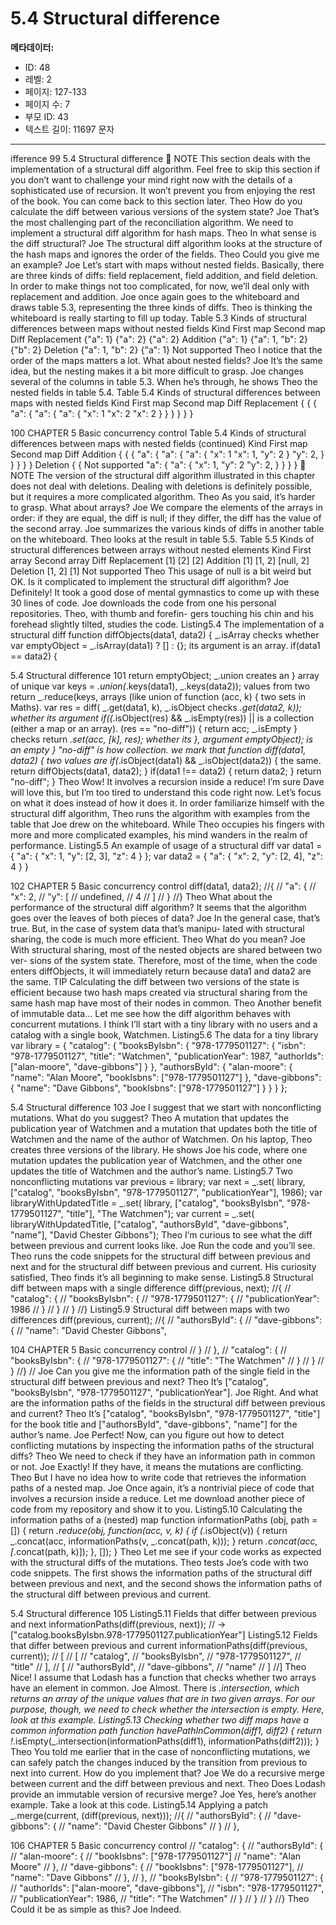 # 5.4 Structural difference

**메타데이터:**
- ID: 48
- 레벨: 2
- 페이지: 127-133
- 페이지 수: 7
- 부모 ID: 43
- 텍스트 길이: 11697 문자

---

ifference 99
5.4 Structural difference
 NOTE This section deals with the implementation of a structural diff algorithm. Feel
free to skip this section if you don’t want to challenge your mind right now with the
details of a sophisticated use of recursion. It won’t prevent you from enjoying the rest
of the book. You can come back to this section later.
Theo How do you calculate the diff between various versions of the system state?
Joe That’s the most challenging part of the reconciliation algorithm. We need to
implement a structural diff algorithm for hash maps.
Theo In what sense is the diff structural?
Joe The structural diff algorithm looks at the structure of the hash maps and
ignores the order of the fields.
Theo Could you give me an example?
Joe Let’s start with maps without nested fields. Basically, there are three kinds of
diffs: field replacement, field addition, and field deletion. In order to make
things not too complicated, for now, we’ll deal only with replacement and
addition.
Joe once again goes to the whiteboard and draws table 5.3, representing the three kinds of
diffs. Theo is thinking the whiteboard is really starting to fill up today.
Table 5.3 Kinds of structural differences between maps without nested fields
Kind First map Second map Diff
Replacement {"a": 1} {"a": 2} {"a": 2}
Addition {"a": 1} {"a": 1, "b": 2} {"b": 2}
Deletion {"a": 1, "b": 2} {"a": 1} Not supported
Theo I notice that the order of the maps matters a lot. What about nested fields?
Joe It’s the same idea, but the nesting makes it a bit more difficult to grasp.
Joe changes several of the columns in table 5.3. When he’s through, he shows Theo the
nested fields in table 5.4.
Table 5.4 Kinds of structural differences between maps with nested fields
Kind First map Second map Diff
Replacement { { {
"a": { "a": { "a": {
"x": 1 "x": 2 "x": 2
} } }
} } }

100 CHAPTER 5 Basic concurrency control
Table 5.4 Kinds of structural differences between maps with nested fields (continued)
Kind First map Second map Diff
Addition { { {
"a": { "a": { "a": {
"x": 1 "x": 1, "y": 2
} "y": 2, }
} } }
}
Deletion { { Not supported
"a": { "a": {
"x": 1, "y": 2
"y": 2, }
} }
}
 NOTE The version of the structural diff algorithm illustrated in this chapter does
not deal with deletions. Dealing with deletions is definitely possible, but it requires a
more complicated algorithm.
Theo As you said, it’s harder to grasp. What about arrays?
Joe We compare the elements of the arrays in order: if they are equal, the diff is
null; if they differ, the diff has the value of the second array.
Joe summarizes the various kinds of diffs in another table on the whiteboard. Theo looks
at the result in table 5.5.
Table 5.5 Kinds of structural differences between arrays without nested elements
Kind First array Second array Diff
Replacement [1] [2] [2]
Addition [1] [1, 2] [null, 2]
Deletion [1, 2] [1] Not supported
Theo This usage of null is a bit weird but OK. Is it complicated to implement the
structural diff algorithm?
Joe Definitely! It took a good dose of mental gymnastics to come up with these 30
lines of code.
Joe downloads the code from one his personal repositories. Theo, with thumb and forefin-
gers touching his chin and his forehead slightly tilted, studies the code.
Listing5.4 The implementation of a structural diff
function diffObjects(data1, data2) {
_.isArray checks whether
var emptyObject = _.isArray(data1) ? [] : {};
its argument is an array.
if(data1 == data2) {

5.4 Structural difference 101
return emptyObject;
_.union creates an
} array of unique
var keys = _.union(_.keys(data1), _.keys(data2)); values from two
return _.reduce(keys, arrays (like union of
function (acc, k) { two sets in Maths).
var res = diff(
_.get(data1, k),
_.isObject checks
_.get(data2, k));
whether its argument
if((_.isObject(res) && _.isEmpty(res)) ||
is a collection (either
a map or an array).
(res == "no-diff")) {
return acc;
_.isEmpty }
checks return _.set(acc, [k], res);
whether its },
argument
emptyObject);
is an empty
} "no-diff" is how
collection.
we mark that
function diff(data1, data2) { two values are
if(_.isObject(data1) && _.isObject(data2)) { the same.
return diffObjects(data1, data2);
}
if(data1 !== data2) {
return data2;
}
return "no-diff";
}
Theo Wow! It involves a recursion inside a reduce! I’m sure Dave will love this, but
I’m too tired to understand this code right now. Let’s focus on what it does
instead of how it does it.
In order familiarize himself with the structural diff algorithm, Theo runs the algorithm
with examples from the table that Joe drew on the whiteboard. While Theo occupies his
fingers with more and more complicated examples, his mind wanders in the realm of
performance.
Listing5.5 An example of usage of a structural diff
var data1 = {
"a": {
"x": 1,
"y": [2, 3],
"z": 4
}
};
var data2 = {
"a": {
"x": 2,
"y": [2, 4],
"z": 4
}
}

102 CHAPTER 5 Basic concurrency control
diff(data1, data2);
//{
// "a": {
// "x": 2,
// "y": [
// undefined,
// 4
// ]
// }
//}
Theo What about the performance of the structural diff algorithm? It seems that the
algorithm goes over the leaves of both pieces of data?
Joe In the general case, that’s true. But, in the case of system data that’s manipu-
lated with structural sharing, the code is much more efficient.
Theo What do you mean?
Joe With structural sharing, most of the nested objects are shared between two ver-
sions of the system state. Therefore, most of the time, when the code enters
diffObjects, it will immediately return because data1 and data2 are the same.
TIP Calculating the diff between two versions of the state is efficient because two
hash maps created via structural sharing from the same hash map have most of their
nodes in common.
Theo Another benefit of immutable data... Let me see how the diff algorithm
behaves with concurrent mutations. I think I’ll start with a tiny library with no
users and a catalog with a single book, Watchmen.
Listing5.6 The data for a tiny library
var library = {
"catalog": {
"booksByIsbn": {
"978-1779501127": {
"isbn": "978-1779501127",
"title": "Watchmen",
"publicationYear": 1987,
"authorIds": ["alan-moore", "dave-gibbons"]
}
},
"authorsById": {
"alan-moore": {
"name": "Alan Moore",
"bookIsbns": ["978-1779501127"]
},
"dave-gibbons": {
"name": "Dave Gibbons",
"bookIsbns": ["978-1779501127"]
}
}
}
};

5.4 Structural difference 103
Joe I suggest that we start with nonconflicting mutations. What do you suggest?
Theo A mutation that updates the publication year of Watchmen and a mutation that
updates both the title of Watchmen and the name of the author of Watchmen.
On his laptop, Theo creates three versions of the library. He shows Joe his code, where one
mutation updates the publication year of Watchmen, and the other one updates the title of
Watchmen and the author’s name.
Listing5.7 Two nonconflicting mutations
var previous = library;
var next = _.set(
library,
["catalog", "booksByIsbn", "978-1779501127", "publicationYear"],
1986);
var libraryWithUpdatedTitle = _.set(
library,
["catalog", "booksByIsbn", "978-1779501127", "title"],
"The Watchmen");
var current = _.set(
libraryWithUpdatedTitle,
["catalog", "authorsById", "dave-gibbons", "name"],
"David Chester Gibbons");
Theo I’m curious to see what the diff between previous and current looks like.
Joe Run the code and you’ll see.
Theo runs the code snippets for the structural diff between previous and next and for
the structural diff between previous and current. His curiosity satisfied, Theo finds it’s
all beginning to make sense.
Listing5.8 Structural diff between maps with a single difference
diff(previous, next);
//{
// "catalog": {
// "booksByIsbn": {
// "978-1779501127": {
// "publicationYear": 1986
// }
// }
// }
//}
Listing5.9 Structural diff between maps with two differences
diff(previous, current);
//{
// "authorsById": {
// "dave-gibbons": {
// "name": "David Chester Gibbons",

104 CHAPTER 5 Basic concurrency control
// }
// },
// "catalog": {
// "booksByIsbn": {
// "978-1779501127": {
// "title": "The Watchmen"
// }
// }
// }
//}
//
Joe Can you give me the information path of the single field in the structural diff
between previous and next?
Theo It’s ["catalog", "booksByIsbn", "978-1779501127", "publicationYear"].
Joe Right. And what are the information paths of the fields in the structural diff
between previous and current?
Theo It’s ["catalog", "booksByIsbn", "978-1779501127", "title"] for the book
title and ["authorsById", "dave-gibbons", "name"] for the author’s name.
Joe Perfect! Now, can you figure out how to detect conflicting mutations by
inspecting the information paths of the structural diffs?
Theo We need to check if they have an information path in common or not.
Joe Exactly! If they have, it means the mutations are conflicting.
Theo But I have no idea how to write code that retrieves the information paths of a
nested map.
Joe Once again, it’s a nontrivial piece of code that involves a recursion inside a
reduce. Let me download another piece of code from my repository and show
it to you.
Listing5.10 Calculating the information paths of a (nested) map
function informationPaths (obj, path = []) {
return _.reduce(obj,
function(acc, v, k) {
if (_.isObject(v)) {
return _.concat(acc,
informationPaths(v,
_.concat(path, k)));
}
return _.concat(acc, [_.concat(path, k)]);
},
[]);
}
Theo Let me see if your code works as expected with the structural diffs of the
mutations.
Theo tests Joe’s code with two code snippets. The first shows the information paths of the
structural diff between previous and next, and the second shows the information paths
of the structural diff between previous and current.

5.4 Structural difference 105
Listing5.11 Fields that differ between previous and next
informationPaths(diff(previous, next));
// → ["catalog.booksByIsbn.978-1779501127.publicationYear"]
Listing5.12 Fields that differ between previous and current
informationPaths(diff(previous, current));
// [
// [
// "catalog",
// "booksByIsbn",
// "978-1779501127",
// "title"
// ],
// [
// "authorsById",
// "dave-gibbons",
// "name"
// ]
//]
Theo Nice! I assume that Lodash has a function that checks whether two arrays have
an element in common.
Joe Almost. There is _.intersection, which returns an array of the unique values
that are in two given arrays. For our purpose, though, we need to check
whether the intersection is empty. Here, look at this example.
Listing5.13 Checking whether two diff maps have a common information path
function havePathInCommon(diff1, diff2) {
return !_.isEmpty(_.intersection(informationPaths(diff1),
informationPaths(diff2)));
}
Theo You told me earlier that in the case of nonconflicting mutations, we can
safely patch the changes induced by the transition from previous to next
into current. How do you implement that?
Joe We do a recursive merge between current and the diff between previous and
next.
Theo Does Lodash provide an immutable version of recursive merge?
Joe Yes, here’s another example. Take a look at this code.
Listing5.14 Applying a patch
_.merge(current, (diff(previous, next)));
//{
// "authorsById": {
// "dave-gibbons": {
// "name": "David Chester Gibbons"
// }
// },

106 CHAPTER 5 Basic concurrency control
// "catalog": {
// "authorsById": {
// "alan-moore": {
// "bookIsbns": ["978-1779501127"]
// "name": "Alan Moore"
// },
// "dave-gibbons": {
// "bookIsbns": ["978-1779501127"],
// "name": "Dave Gibbons"
// },
// },
// "booksByIsbn": {
// "978-1779501127": {
// "authorIds": ["alan-moore", "dave-gibbons"],
// "isbn": "978-1779501127",
// "publicationYear": 1986,
// "title": "The Watchmen"
// }
// }
// }
//}
Theo Could it be as simple as this?
Joe Indeed.